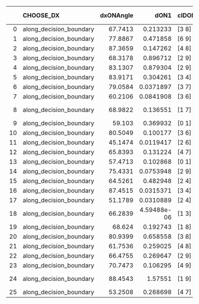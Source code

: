 |    | CHOOSE_DX               |   dxONAngle |        dON1 | cIDON1   |   dON_patch_1 |   nTON |         dON |   dxOFFAngle |       dOFF1 | cIDOFF1   |   dOFF_patch_1 |   nTOFF |        dOFF | SUCCESS   |   nExp |   dual_point_id |   subpoint_time_seconds |   total_execution_time |       logp |      dOFF/dON | Vote dOFF>dON   |
|---:|:------------------------|------------:|------------:|:---------|--------------:|-------:|------------:|-------------:|------------:|:----------|---------------:|--------:|------------:|:----------|-------:|----------------:|------------------------:|-----------------------:|-----------:|--------------:|:----------------|
|  0 | along_decision_boundary |     67.7413 | 0.213233    | [3 8]    |   0.213233    |      1 | 0.213233    |      74.0819 | 0.585287    | [3 8]     |    0.585287    |       1 | 0.585287    | True      |      1 |              15 |                2.42517  |                6.63769 |  0         |   2.74482     | True            |
|  1 | along_decision_boundary |     77.8867 | 0.471858    | [6 9]    |   0.471858    |      1 | 0.471858    |      63.088  | 0.0270481   | [6 9]     |    0.0270481   |       1 | 0.0270481   | False     |      2 |              17 |                3.72881  |               11.8183  | -0.5       |   0.0573225   | False           |
|  2 | along_decision_boundary |     87.3659 | 0.147262    | [4 8]    |   0.147262    |      1 | 0.147262    |      73.1654 | 0.238517    | [4 8]     |    0.238517    |       1 | 0.238517    | True      |      3 |             103 |                2.53646  |              109.312   | -0         |   1.61968     | True            |
|  3 | along_decision_boundary |     68.3178 | 0.896712    | [2 9]    |   0.896712    |      1 | 0.896712    |      51.921  | 0.0283151   | [2 9]     |    0.0283151   |       1 | 0.0283151   | False     |      4 |             107 |                3.63754  |              119.131   | -0.166667  |   0.0315766   | False           |
|  4 | along_decision_boundary |     83.1307 | 0.879304    | [2 9]    |   0.879304    |      1 | 0.879304    |      48.1585 | 0.0798487   | [2 9]     |    0.0798487   |       1 | 0.0798487   | False     |      5 |             108 |                3.59333  |              122.728   | -0         |   0.090809    | False           |
|  5 | along_decision_boundary |     83.9171 | 0.304261    | [3 4]    |   0.304261    |      1 | 0.304261    |      77.7095 | 0.561331    | [3 4]     |    0.561331    |       1 | 0.561331    | True      |      6 |             115 |                2.29362  |              129.397   | -0.1       |   1.8449      | True            |
|  6 | along_decision_boundary |     79.0584 | 0.0371897   | [3 7]    |   0.0371897   |      1 | 0.0371897   |      80.1037 | 0.0231747   | [3 7]     |    0.0231747   |       1 | 0.0231747   | False     |      7 |             120 |                1.08899  |              138.981   | -0         |   0.623147    | False           |
|  7 | along_decision_boundary |     60.2106 | 0.0841908   | [3 6]    |   0.0841908   |      1 | 0.0841908   |      69.1133 | 0.949651    | [3 6]     |    0.949651    |       1 | 0.949651    | True      |      8 |             138 |                4.81169  |              170.627   | -0.0714286 |  11.2797      | True            |
|  8 | along_decision_boundary |     68.9822 | 0.136551    | [1 7]    |   0.136551    |      1 | 0.136551    |      63.4235 | 1.73495e-05 | [1 7]     |    1.73495e-05 |       1 | 1.73495e-05 | False     |      9 |             144 |                0.575139 |              175.41    | -0         |   0.000127055 | False           |
|  9 | along_decision_boundary |     59.103  | 0.369932    | [0 1]    |   0.369932    |      1 | 0.369932    |      48.8471 | 0.0836297   | [0 1]     |    0.0836297   |       1 | 0.0836297   | False     |     10 |             154 |                3.22911  |              191.305   | -0.0555556 |   0.226068    | False           |
| 10 | along_decision_boundary |     80.5049 | 0.100177    | [3 6]    |   0.100177    |      1 | 0.100177    |      49.4185 | 0.116701    | [3 6]     |    0.116701    |       1 | 0.116701    | True      |     11 |             159 |                1.636    |              204.114   | -0.2       |   1.16495     | True            |
| 11 | along_decision_boundary |     45.1474 | 0.0119417   | [2 6]    |   0.0119417   |      1 | 0.0119417   |      68.4771 | 0.119391    | [2 6]     |    0.119391    |       1 | 0.119391    | True      |     12 |             255 |                1.4999   |              350.145   | -0.0454545 |   9.9978      | True            |
| 12 | along_decision_boundary |     65.8393 | 0.131224    | [4 7]    |   0.131224    |      1 | 0.131224    |      74.0426 | 0.530582    | [4 7]     |    0.530582    |       1 | 0.530582    | True      |     13 |             264 |                3.97537  |              363.485   | -0         |   4.04334     | True            |
| 13 | along_decision_boundary |     57.4713 | 0.102868    | [0 1]    |   0.102868    |      1 | 0.102868    |      72.9595 | 2.11019     | [0 1]     |    2.11019     |       1 | 2.11019     | True      |     14 |             265 |                3.80937  |              367.297   | -0.0384615 |  20.5136      | True            |
| 14 | along_decision_boundary |     75.4331 | 0.0753948   | [2 9]    |   0.0753948   |      1 | 0.0753948   |      75.3496 | 0.343122    | [2 9]     |    0.343122    |       1 | 0.343122    | True      |     15 |             271 |                2.41313  |              374.091   | -0.142857  |   4.55101     | True            |
| 15 | along_decision_boundary |     64.5261 | 0.482948    | [2 4]    |   0.482948    |      1 | 0.482948    |      62.1371 | 0.618194    | [2 4]     |    0.618194    |       1 | 0.618194    | True      |     16 |             273 |                6.12614  |              380.245   | -0.3       |   1.28004     | True            |
| 16 | along_decision_boundary |     87.4515 | 0.0315371   | [3 4]    |   0.0315371   |      1 | 0.0315371   |      74.1226 | 0.0702723   | [3 4]     |    0.0702723   |       1 | 0.0702723   | True      |     17 |             279 |                2.00306  |              386.428   | -0.5       |   2.22825     | True            |
| 17 | along_decision_boundary |     51.1789 | 0.0310889   | [2 4]    |   0.0310889   |      1 | 0.0310889   |      72.5448 | 0.0423725   | [2 4]     |    0.0423725   |       1 | 0.0423725   | True      |     18 |             305 |                1.1024   |              433.758   | -0.735294  |   1.36295     | True            |
| 18 | along_decision_boundary |     66.2839 | 4.59488e-06 | [1 3]    |   4.59488e-06 |      1 | 4.59488e-06 |      69.7589 | 0.00264687  | [0 3]     |    0.00264687  |       1 | 0.00264687  | True      |     19 |             307 |                0.686511 |              434.472   | -1         | 576.047       | True            |
| 19 | along_decision_boundary |     68.624  | 0.192743    | [1 8]    |   0.192743    |      1 | 0.192743    |      75.7468 | 0.161544    | [0 8]     |    0.161544    |       1 | 0.161544    | False     |     20 |             324 |                1.77618  |              455.429   | -1.28947   |   0.838131    | False           |
| 20 | along_decision_boundary |     80.9399 | 0.658558    | [3 8]    |   0.658558    |      1 | 0.658558    |      61.1059 | 0.705337    | [3 8]     |    0.705337    |       1 | 0.705337    | True      |     21 |             335 |                4.28416  |              473.645   | -0.9       |   1.07103     | True            |
| 21 | along_decision_boundary |     61.7536 | 0.259025    | [4 8]    |   0.259025    |      1 | 0.259025    |      52.6744 | 0.0328546   | [4 8]     |    0.0328546   |       1 | 0.0328546   | False     |     22 |             348 |                2.39312  |              489.475   | -1.16667   |   0.126839    | False           |
| 22 | along_decision_boundary |     66.4755 | 0.269647    | [2 9]    |   0.269647    |      1 | 0.269647    |      76.2179 | 0.0200549   | [2 9]     |    0.0200549   |       1 | 0.0200549   | False     |     23 |             373 |                1.62883  |              509.334   | -0.818182  |   0.0743749   | False           |
| 23 | along_decision_boundary |     70.7473 | 0.106295    | [4 9]    |   0.106295    |      1 | 0.106295    |      61.0175 | 0.286906    | [4 9]     |    0.286906    |       1 | 0.286906    | True      |     24 |             379 |                3.30572  |              518.133   | -0.543478  |   2.69914     | True            |
| 24 | along_decision_boundary |     88.4543 | 1.57551     | [1 9]    |   1.57551     |      1 | 1.57551     |      30.8994 | 1.22481e-05 | [0 9]     |    1.22481e-05 |       1 | 1.22481e-05 | False     |     25 |             392 |                5.8222   |              549.38    | -0.75      |   7.77406e-06 | False           |
| 25 | along_decision_boundary |     53.2508 | 0.268698    | [4 7]    |   0.268698    |      1 | 0.268698    |      55.1395 | 0.566331    | [4 7]     |    0.566331    |       1 | 0.566331    | True      |     26 |             459 |                2.20206  |              644.268   | -0.5       |   2.10768     | True            |